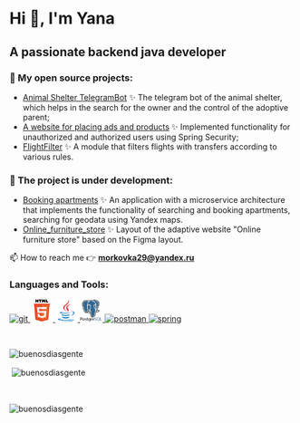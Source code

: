 # Hi 👋, I'm Yana
## A passionate backend java developer

### 🎀 My open source projects:
- [Animal Shelter TelegramBot](https://github.com/BuenosDiasGente/telegram-Animal-Shelter-Holiday) ✨ The telegram bot of the animal shelter, which helps in the search for the owner and the control of the adoptive parent;
- [A website for placing ads and products](https://github.com/BuenosDiasGente/Shop_ResaleWebApplication) ✨ Implemented functionality for unauthorized and authorized users using Spring Security;
- [FlightFilter](https://github.com/BuenosDiasGente/FlightFilter) ✨ A module that filters flights with transfers according to various rules.<br>
### 🎀 The project is under development:
- [Booking apartments]() ✨ An application with a microservice architecture that implements the functionality of searching and booking apartments, searching for geodata using Yandex maps.
  <br>
- [Online_furniture_store](https://github.com/BuenosDiasGente/Online_furniture_store) ✨ Layout of the adaptive website "Online furniture store" based on the Figma layout.
  <br>


📫 How to reach me 👉 **morkovka29@yandex.ru**


<h3 align="left">Languages and Tools:</h3>
<p align="left"> <a href="https://git-scm.com/" target="_blank" rel="noreferrer"> <img src="https://www.vectorlogo.zone/logos/git-scm/git-scm-icon.svg" alt="git" width="40" height="40"/> </a> <a href="https://www.w3.org/html/" target="_blank" rel="noreferrer"> <img src="https://raw.githubusercontent.com/devicons/devicon/master/icons/html5/html5-original-wordmark.svg" alt="html5" width="40" height="40"/> </a> <a href="https://www.java.com" target="_blank" rel="noreferrer"> <img src="https://raw.githubusercontent.com/devicons/devicon/master/icons/java/java-original.svg" alt="java" width="40" height="40"/> </a> <a href="https://www.postgresql.org" target="_blank" rel="noreferrer"> <img src="https://raw.githubusercontent.com/devicons/devicon/master/icons/postgresql/postgresql-original-wordmark.svg" alt="postgresql" width="40" height="40"/> </a> <a href="https://postman.com" target="_blank" rel="noreferrer"> <img src="https://www.vectorlogo.zone/logos/getpostman/getpostman-icon.svg" alt="postman" width="40" height="40"/> </a> <a href="https://spring.io/" target="_blank" rel="noreferrer"> <img src="https://www.vectorlogo.zone/logos/springio/springio-icon.svg" alt="spring" width="40" height="40"/> </a> </p><br>

<p><img align="left" src="https://github-readme-stats.vercel.app/api/top-langs?username=buenosdiasgente&show_icons=true&locale=en&layout=compact" alt="buenosdiasgente" /></p>
<br>
<p>&nbsp;<img align="center" src="https://github-readme-stats.vercel.app/api?username=buenosdiasgente&show_icons=true&locale=en" alt="buenosdiasgente" /></p>
<br>
<p><img align="center" src="https://github-readme-streak-stats.herokuapp.com/?user=buenosdiasgente&" alt="buenosdiasgente" /></p>
